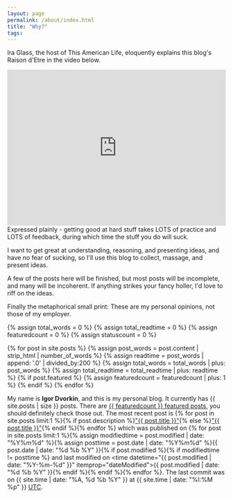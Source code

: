 ```yaml
---
layout: page
permalink: /about/index.html
title: "Why?"
tags:
---
```


Ira Glass, the host of This American Life, eloquently explains this blog's Raison d'Etre in the video below.
<iframe src="https://player.vimeo.com/video/176325518?color=1fc9a2&portrait=0" width="100%" height="360" frameborder="0" webkitallowfullscreen mozallowfullscreen allowfullscreen></iframe>
Expressed plainly - getting good at hard stuff takes LOTS of practice and LOTS of feedback, during which time the stuff you do will suck.

I want to get great at understanding, reasoning, and presenting ideas, and have no fear of sucking, so I'll use this blog to collect, massage, and present ideas.

A few of the posts here will be finished, but most posts will be incomplete, and many will be incoherent. If anything strikes your fancy holler, I'd love to riff on the ideas.

Finally the metaphorical small print: These are my personal opinions, not those of my employer.

{% assign total_words = 0 %}
{% assign total_readtime = 0 %}
{% assign featuredcount = 0 %}
{% assign statuscount = 0 %}

{% for post in site.posts %}
    {% assign post_words = post.content | strip_html | number_of_words %}
    {% assign readtime = post_words | append: '.0' | divided_by:200 %}
    {% assign total_words = total_words | plus: post_words %}
    {% assign total_readtime = total_readtime | plus: readtime %}
    {% if post.featured %}
    {% assign featuredcount = featuredcount | plus: 1 %}
    {% endif %}
{% endfor %}


My name is **Igor Dvorkin**, and this is my personal blog. It currently has {{ site.posts | size }} posts. There are <a href="{{ site.url }}/featured">{{ featuredcount }} featured posts</a>, you should definitely check those out. The most recent post is {% for post in site.posts limit:1 %}{% if post.description %}<a href="{{ site.url }}{{ post.url }}" title="{{ post.description }}">"{{ post.title }}"</a>{% else %}<a href="{{ site.url }}{{ post.url }}" title="{{ post.description }}" title="Read more about {{ post.title }}">"{{ post.title }}"</a>{% endif %}{% endfor %} which was published on {% for post in site.posts limit:1 %}{% assign modifiedtime = post.modified | date: "%Y%m%d" %}{% assign posttime = post.date | date: "%Y%m%d" %}<time datetime="{{ post.date | date_to_xmlschema }}" class="post-time">{{ post.date | date: "%d %b %Y" }}</time>{% if post.modified %}{% if modifiedtime != posttime %} and last modified on <time datetime="{{ post.modified | date: "%Y-%m-%d" }}" itemprop="dateModified">{{ post.modified | date: "%d %b %Y" }}</time>{% endif %}{% endif %}{% endfor %}. The last commit was on {{ site.time | date: "%A, %d %b %Y" }} at {{ site.time | date: "%I:%M %p" }} [UTC](https://en.wikipedia.org/wiki/Coordinated_Universal_Time "Temps Universel Coordonné").

